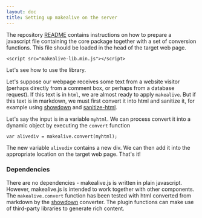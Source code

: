 ```yaml
---
layout: doc
title: Setting up makealive on the server
---
```


The repository <a href="https://github.com/tkonopka/makealive">README</a> contains 
instructions on how to prepare a javascript file containing the core package
together with a set of conversion functions. This file should be loaded in the
head of the target web page.

```
<script src="makealive-lib.min.js"></script>
```

Let\'s see how to use the library. 

Let\'s suppose our webpage receives some text from a website visitor (perhaps directly 
from a comment box, or perhaps from a database request). If this text is in `html`,
we are almost ready to apply `makealive`. But if this text is in markdown, 
we must first convert it into html and sanitize it, for example using 
[showdown](https://github.com/showdownjs/showdown) and 
[sanitize-html](https://github.com/punkave/sanitize-html). 

Let\'s say the input is in a variable `myhtml`. We can process convert it into 
a dynamic object by executing the `convert` function

```
var alivediv = makealive.convert(myhtml);
```

The new variable `alivediv` contains a new div. We can then add it into the 
appropriate location on the target web page. That's it!


### Dependencies

There are no dependencies - makealive.js is written in plain javascript.
However, makealive.js is intended to work together with other components. 
The `makealive.convert` function has been tested with html converted from markdown by the 
[showdown](https://github.com/showdownjs/showdown) converter.
The plugin functions can make use of third-party libraries to generate rich content. 
